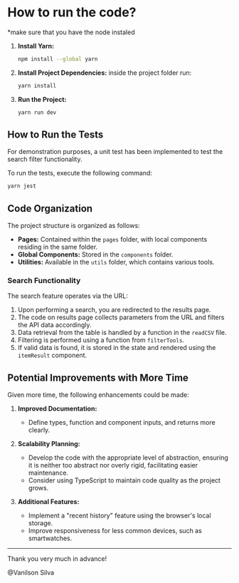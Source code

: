 # How to run the code?
*make sure that you have the node instaled

1. **Install Yarn:**
   ```sh
   npm install --global yarn
   ```

2. **Install Project Dependencies:**
   inside the project folder run:
   ```sh
   yarn install
   ```

3. **Run the Project:**
   ```sh
   yarn run dev
   ```


## How to Run the Tests
For demonstration purposes, a unit test has been implemented 
to test the search filter functionality.

To run the tests, execute the following command:
```sh
yarn jest
```


## Code Organization
The project structure is organized as follows:

- **Pages:** Contained within the `pages` folder, with local components residing in the same folder.
- **Global Components:** Stored in the `components` folder.
- **Utilities:** Available in the `utils` folder, which contains various tools.

### Search Functionality
The search feature operates via the URL:
1. Upon performing a search, you are redirected to the results page.
2. The code on results page collects parameters from the URL and filters the API data accordingly.
3. Data retrieval from the table is handled by a function in the `readCSV` file.
4. Filtering is performed using a function from `filterTools`.
5. If valid data is found, it is stored in the state and rendered using the `itemResult` component.



## Potential Improvements with More Time
Given more time, the following enhancements could be made:

1. **Improved Documentation:**
   - Define types, function and component inputs, and returns more clearly.

2. **Scalability Planning:**
   - Develop the code with the appropriate level of abstraction, ensuring it is neither too abstract nor overly rigid, facilitating easier maintenance.
   - Consider using TypeScript to maintain code quality as the project grows.

3. **Additional Features:**
   - Implement a "recent history" feature using the browser's local storage.
   - Improve responsiveness for less common devices, such as smartwatches.

---

Thank you very much in advance!

@Vanilson Silva